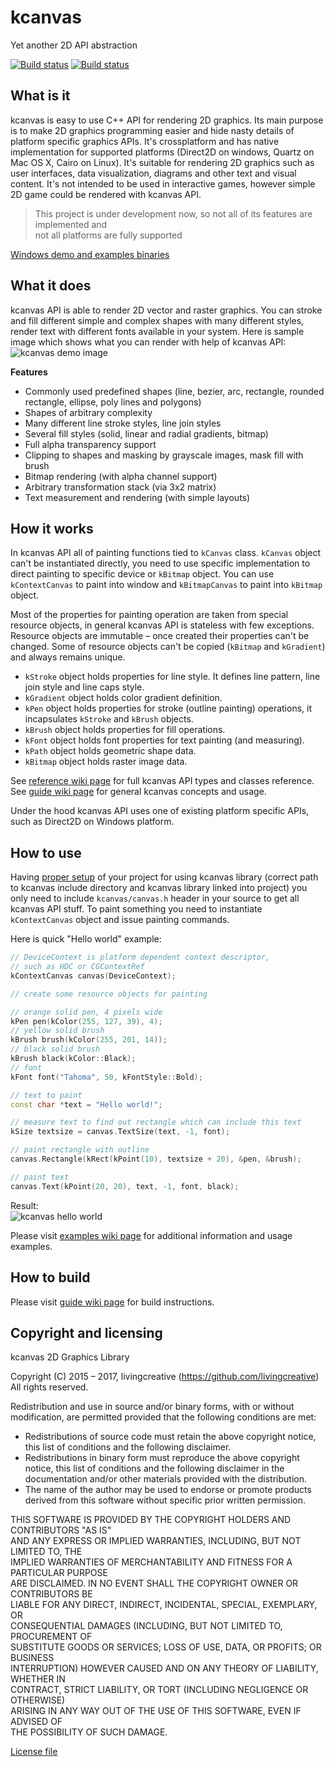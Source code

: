 ﻿# kcanvas
Yet another 2D API abstraction  

[![Build status](https://ci.appveyor.com/api/projects/status/x8slen7egsu31ynm?svg=true)](https://ci.appveyor.com/project/livingcreative/kcanvas)
[![Build status](https://travis-ci.org/livingcreative/kcanvas.svg?branch=master)](https://travis-ci.org/livingcreative/kcanvas)

## What is it
kcanvas is easy to use C++ API for rendering 2D graphics. Its main purpose is to make 2D graphics
programming easier and hide nasty details of platform specific graphics APIs. It's crossplatform
and has native implementation for supported platforms (Direct2D on windows, Quartz on Mac OS X,
Cairo on Linux). It's suitable for rendering 2D graphics such as user interfaces, data
visualization, diagrams and other text and visual content. It's not intended to be used in
interactive games, however simple 2D game could be rendered with kcanvas API.
> This project is under development now, so not all of its features are implemented and   
>  not all platforms are fully supported

[Windows demo and examples binaries](https://raw.githubusercontent.com/wiki/livingcreative/kcanvas/data/kcanvasexamples_win.zip)

## What it does
kcanvas API is able to render 2D vector and raster graphics. You can stroke and fill different simple and complex shapes with many different styles, render text with different fonts available in your system. Here is sample image which shows what you can render with help of kcanvas API:   
![kcanvas demo image](https://raw.githubusercontent.com/livingcreative/kcanvas/master/demo.jpg)

**Features**
* Commonly used predefined shapes (line, bezier, arc, rectangle, rounded rectangle, ellipse, poly lines and polygons)
* Shapes of arbitrary complexity
* Many different line stroke styles, line join styles
* Several fill styles (solid, linear and radial gradients, bitmap)
* Full alpha transparency support
* Clipping to shapes and masking by grayscale images, mask fill with brush
* Bitmap rendering (with alpha channel support)
* Arbitrary transformation stack (via 3x2 matrix)
* Text measurement and rendering (with simple layouts)

## How it works
In kcanvas API all of painting functions tied to `kCanvas` class. `kCanvas` object can't be
instantiated directly, you need to use specific implementation to direct painting to specific
device or `kBitmap` object. You can use `kContextCanvas` to paint into window and
`kBitmapCanvas` to paint into `kBitmap` object.

Most of the properties for painting operation are taken from special resource objects, in general
kcanvas API is stateless with few exceptions. Resource objects are immutable – once created their
properties can't be changed. Some of resource objects can't be copied (`kBitmap` and
`kGradient`) and always remains unique.
* `kStroke` object holds properties for line style. It defines line pattern, line join style and line caps style.
* `kGradient` object holds color gradient definition.
* `kPen` object holds properties for stroke (outline painting) operations, it incapsulates `kStroke` and `kBrush` objects.
* `kBrush` object holds properties for fill operations.
* `kFont` object holds font properties for text painting (and measuring).
* `kPath` object holds geometric shape data.
* `kBitmap` object holds raster image data.

See [reference wiki page](https://github.com/livingcreative/kcanvas/wiki/Reference) for full
kcanvas API types and classes reference.   
See [guide wiki page](https://github.com/livingcreative/kcanvas/wiki/Guide) for general kcanvas
concepts and usage.

Under the hood kcanvas API uses one of existing platform specific APIs, such as Direct2D on
Windows platform.

## How to use
Having [proper setup](https://github.com/livingcreative/kcanvas/wiki/Guide#setting-up-project-to-use-kcanvas)
of your project for using kcanvas library (correct path to kcanvas include directory and
kcanvas library linked into project) you only need to include `kcanvas/canvas.h` header in
your source to get all kcanvas API stuff. To paint something you need to instantiate
`kContextCanvas` object and issue painting commands.

Here is quick "Hello world" example:
```c++
// DeviceContext is platform dependent context descriptor,
// such as HDC or CGContextRef
kContextCanvas canvas(DeviceContext);

// create some resource objects for painting

// orange solid pen, 4 pixels wide
kPen pen(kColor(255, 127, 39), 4);
// yellow solid brush
kBrush brush(kColor(255, 201, 14));
// black solid brush
kBrush black(kColor::Black);
// font
kFont font("Tahoma", 50, kFontStyle::Bold);

// text to paint
const char *text = "Hello world!";

// measure text to find out rectangle which can include this text
kSize textsize = canvas.TextSize(text, -1, font);

// paint rectangle with outline
canvas.Rectangle(kRect(kPoint(10), textsize + 20), &pen, &brush);

// paint text
canvas.Text(kPoint(20, 20), text, -1, font, black);
```
Result:   
![kcanvas hello world](https://raw.githubusercontent.com/wiki/livingcreative/kcanvas/images/helloworld.jpg)

Please visit [examples wiki page](https://github.com/livingcreative/kcanvas/wiki/Examples) for
additional information and usage examples.

## How to build
Please visit [guide wiki page](https://github.com/livingcreative/kcanvas/wiki/Guide) for build
instructions.

## Copyright and licensing
kcanvas 2D Graphics Library

Copyright (C) 2015 – 2017, livingcreative (https://github.com/livingcreative)   
All rights reserved.

Redistribution and use in source and/or binary forms, with or without 
modification, are permitted provided that the following conditions are met:
* Redistributions of source code must retain the above copyright notice, this list of conditions and the following disclaimer.
* Redistributions in binary form must reproduce the above copyright notice, this list of conditions and the following disclaimer in the documentation and/or other materials provided with the distribution.
* The name of the author may be used to endorse or promote products derived from this software without specific prior written permission.

THIS SOFTWARE IS PROVIDED BY THE COPYRIGHT HOLDERS AND CONTRIBUTORS "AS IS"   
AND ANY EXPRESS OR IMPLIED WARRANTIES, INCLUDING, BUT NOT LIMITED TO, THE   
IMPLIED WARRANTIES OF MERCHANTABILITY AND FITNESS FOR A PARTICULAR PURPOSE   
ARE DISCLAIMED. IN NO EVENT SHALL THE COPYRIGHT OWNER OR CONTRIBUTORS BE   
LIABLE FOR ANY DIRECT, INDIRECT, INCIDENTAL, SPECIAL, EXEMPLARY, OR   
CONSEQUENTIAL DAMAGES (INCLUDING, BUT NOT LIMITED TO, PROCUREMENT OF   
SUBSTITUTE GOODS OR SERVICES; LOSS OF USE, DATA, OR PROFITS; OR BUSINESS   
INTERRUPTION) HOWEVER CAUSED AND ON ANY THEORY OF LIABILITY, WHETHER IN   
CONTRACT, STRICT LIABILITY, OR TORT (INCLUDING NEGLIGENCE OR OTHERWISE)   
ARISING IN ANY WAY OUT OF THE USE OF THIS SOFTWARE, EVEN IF ADVISED OF   
THE POSSIBILITY OF SUCH DAMAGE.

[License file](https://raw.githubusercontent.com/livingcreative/kcanvas/master/license.txt)
